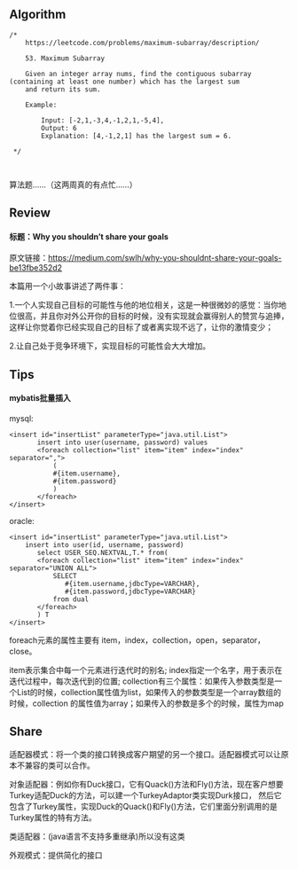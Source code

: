 ## Algorithm ##
````
/*
    https://leetcode.com/problems/maximum-subarray/description/

    53. Maximum Subarray

    Given an integer array nums, find the contiguous subarray (containing at least one number) which has the largest sum
    and return its sum.
   
    Example:
    
        Input: [-2,1,-3,4,-1,2,1,-5,4],
        Output: 6
        Explanation: [4,-1,2,1] has the largest sum = 6.
    
 */
 ````

 ````
   
 ````
 
算法题……（这两周真的有点忙……）

## Review ##

#### 标题：Why you shouldn’t share your goals

原文链接：https://medium.com/swlh/why-you-shouldnt-share-your-goals-be13fbe352d2

本篇用一个小故事讲述了两件事：

   1.一个人实现自己目标的可能性与他的地位相关，这是一种很微妙的感觉：当你地位很高，并且你对外公开你的目标的时候，没有实现就会赢得别人的赞赏与追捧，
   这样让你觉着你已经实现自己的目标了或者离实现不远了，让你的激情变少；
   
   2.让自己处于竞争环境下，实现目标的可能性会大大增加。

## Tips ##

#### mybatis批量插入

mysql:

````
<insert id="insertList" parameterType="java.util.List">
       insert into user(username, password) values
       <foreach collection="list" item="item" index="index" separator=",">
           (
           #{item.username},
           #{item.password} 
           )
       </foreach>
</insert>
````

oracle:

````
<insert id="insertList" parameterType="java.util.List">
    insert into user(id, username, password)
       select USER_SEQ.NEXTVAL,T.* from(
       <foreach collection="list" item="item" index="index" separator="UNION ALL">
           SELECT
              #{item.username,jdbcType=VARCHAR},
              #{item.password,jdbcType=VARCHAR}
           from dual 
       </foreach>
       ) T
</insert>
````

foreach元素的属性主要有 item，index，collection，open，separator，close。

   item表示集合中每一个元素进行迭代时的别名;
   index指定一个名字，用于表示在迭代过程中，每次迭代到的位置;
   collection有三个属性：如果传入参数类型是一个List的时候，collection属性值为list，如果传入的参数类型是一个array数组的时候，collection
   的属性值为array；如果传入的参数是多个的时候，属性为map
             
   
## Share ##

适配器模式：将一个类的接口转换成客户期望的另一个接口。适配器模式可以让原本不兼容的类可以合作。

   对象适配器：例如你有Duck接口，它有Quack()方法和Fly()方法，现在客户想要Turkey适配Duck的方法，可以建一个TurkeyAdaptor类实现Durk接口，
   然后它包含了Turkey属性，实现Duck的Quack()和Fly()方法，它们里面分别调用的是Turkey属性的特有方法。
   
   类适配器：(java语言不支持多重继承)所以没有这类
   
外观模式：提供简化的接口



